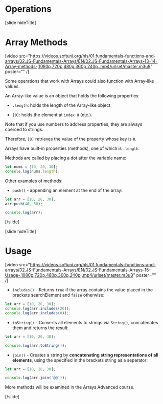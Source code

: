 # Operations

[slide hideTitle]
# Array Methods

[video src="https://videos.softuni.org/hls/01.fundamentals-functions-and-arrays/02.JS-Fundamentals-Arrays/EN/02.JS-Fundamentals-Arrays-13-14-Array-methods-,1080p,720p,480p,360p,240p,.mp4/urlset/master.m3u8" poster="" /]

Some operations that work with Arrays could also function with Array-like values. 

An Array-like value is an object that holds the following properties: 

- `.length`: holds the length of the Array-like object.

- `[0]`: holds the element at `index 0` (etc.).

Note that if you use numbers to address properties, they are always coerced to strings.

Therefore, `[0]` retrieves the value of the property whose key is `0`. 

Arrays have built-in properties (methods), one of which is `.length`. 

Methods are called by placing a dot after the variable name: 

``` js live
let nums = [10, 20, 30];
console.log(nums.length);
```

Other examples of methods:

- `push()` - appending an element at the end of the array:

``` js live
let arr = [10, 20, 30];
arr.push(40, 50);

console.log(arr);
```

[/slide]

[slide hideTitle]
# Usage

[video src="https://videos.softuni.org/hls/01.fundamentals-functions-and-arrays/02.JS-Fundamentals-Arrays/EN/02.JS-Fundamentals-Arrays-15-Usage-,1080p,720p,480p,360p,240p,.mp4/urlset/master.m3u8" poster="" /]

- `includes()` - Returns `true` if the array contains the value placed in the brackets  searchElement and `false` otherwise:

``` js live
let arr = [10, 20, 30];
console.log(arr.includes(20));
console.log(arr.includes(0));
```

- `toString()` - Converts all elements to strings via `String()`, concatenates them and returns the result:

``` js live
let arr = [10, 20, 30];

console.log(arr.toString());
```

- `join()` - Creates a string by **concatenating string representations of all elements**, using the specified in the brackets string as a separator:

``` js live
let arr = [10, 20, 30];

console.log(arr.join('@@'));
```

More methods will be examined in the Arrays Advanced course. 

[/slide]
